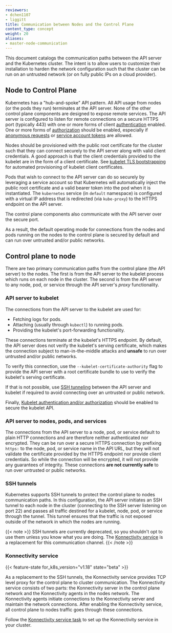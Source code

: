 ```yaml
---
reviewers:
- dchen1107
- liggitt
title: Communication between Nodes and the Control Plane
content_type: concept
weight: 20
aliases:
- master-node-communication
---
```


<!-- overview -->

This document catalogs the communication paths between the API server and the Kubernetes cluster.
The intent is to allow users to customize their installation to harden the network configuration
such that the cluster can be run on an untrusted network (or on fully public IPs on a cloud
provider).

<!-- body -->

## Node to Control Plane

Kubernetes has a "hub-and-spoke" API pattern. All API usage from nodes (or the pods they run)
terminates at the API server. None of the other control plane components are designed to expose
remote services. The API server is configured to listen for remote connections on a secure HTTPS
port (typically 443) with one or more forms of client
[authentication](/docs/kubernetes/en/reference/access-authn-authz/authentication/) enabled.
One or more forms of [authorization](/docs/kubernetes/en/reference/access-authn-authz/authorization/) should be
enabled, especially if [anonymous requests](/docs/kubernetes/en/reference/access-authn-authz/authentication/#anonymous-requests)
or [service account tokens](/docs/kubernetes/en/reference/access-authn-authz/authentication/#service-account-tokens)
are allowed.

Nodes should be provisioned with the public root certificate for the cluster such that they can
connect securely to the API server along with valid client credentials. A good approach is that the
client credentials provided to the kubelet are in the form of a client certificate. See
[kubelet TLS bootstrapping](/docs/kubernetes/en/reference/access-authn-authz/kubelet-tls-bootstrapping/)
for automated provisioning of kubelet client certificates.

Pods that wish to connect to the API server can do so securely by leveraging a service account so
that Kubernetes will automatically inject the public root certificate and a valid bearer token
into the pod when it is instantiated.
The `kubernetes` service (in `default` namespace) is configured with a virtual IP address that is
redirected (via `kube-proxy`) to the HTTPS endpoint on the API server.

The control plane components also communicate with the API server over the secure port.

As a result, the default operating mode for connections from the nodes and pods running on the
nodes to the control plane is secured by default and can run over untrusted and/or public
networks.

## Control plane to node

There are two primary communication paths from the control plane (the API server) to the nodes.
The first is from the API server to the kubelet process which runs on each node in the cluster.
The second is from the API server to any node, pod, or service through the API server's _proxy_
functionality.

### API server to kubelet

The connections from the API server to the kubelet are used for:

* Fetching logs for pods.
* Attaching (usually through `kubectl`) to running pods.
* Providing the kubelet's port-forwarding functionality.

These connections terminate at the kubelet's HTTPS endpoint. By default, the API server does not
verify the kubelet's serving certificate, which makes the connection subject to man-in-the-middle
attacks and **unsafe** to run over untrusted and/or public networks.

To verify this connection, use the `--kubelet-certificate-authority` flag to provide the API
server with a root certificate bundle to use to verify the kubelet's serving certificate.

If that is not possible, use [SSH tunneling](#ssh-tunnels) between the API server and kubelet if
required to avoid connecting over an
untrusted or public network.


Finally, [Kubelet authentication and/or authorization](/docs/kubernetes/en/reference/access-authn-authz/kubelet-authn-authz/)
should be enabled to secure the kubelet API.

### API server to nodes, pods, and services

The connections from the API server to a node, pod, or service default to plain HTTP connections
and are therefore neither authenticated nor encrypted. They can be run over a secure HTTPS
connection by prefixing `https:` to the node, pod, or service name in the API URL, but they will
not validate the certificate provided by the HTTPS endpoint nor provide client credentials. So
while the connection will be encrypted, it will not provide any guarantees of integrity. These
connections **are not currently safe** to run over untrusted or public networks.

### SSH tunnels

Kubernetes supports SSH tunnels to protect the control plane to nodes communication paths. In this
configuration, the API server initiates an SSH tunnel to each node in the cluster (connecting to
the SSH server listening on port 22) and passes all traffic destined for a kubelet, node, pod, or
service through the tunnel.
This tunnel ensures that the traffic is not exposed outside of the network in which the nodes are
running.

{{< note >}}
SSH tunnels are currently deprecated, so you shouldn't opt to use them unless you know what you
are doing. The [Konnectivity service](#konnectivity-service) is a replacement for this
communication channel.
{{< /note >}}

### Konnectivity service

{{< feature-state for_k8s_version="v1.18" state="beta" >}}

As a replacement to the SSH tunnels, the Konnectivity service provides TCP level proxy for the
control plane to cluster communication. The Konnectivity service consists of two parts: the
Konnectivity server in the control plane network and the Konnectivity agents in the nodes network.
The Konnectivity agents initiate connections to the Konnectivity server and maintain the network
connections.
After enabling the Konnectivity service, all control plane to nodes traffic goes through these
connections.

Follow the [Konnectivity service task](/docs/kubernetes/en/tasks/extend-kubernetes/setup-konnectivity/) to set
up the Konnectivity service in your cluster.

